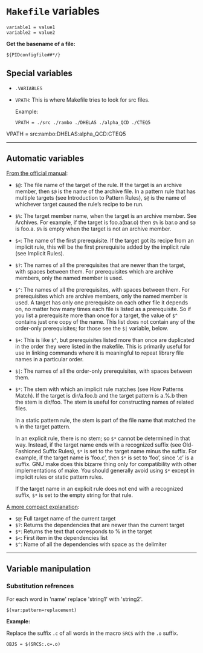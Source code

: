 # `Makefile` variables

~~~~
variable1 = value1
variable2 = value2
~~~~

**Get the basename of a file:**

~~~~
${PIDconfigfile##*/}
~~~~


## Special variables

- `.VARIABLES`

- `VPATH`:
    This is where Makefile tries to look for src files.
    
    Example:
    ~~~~
    VPATH = ./src ./rambo ./DHELAS ./alpha_QCD ./CTEQ5
    ~~~~

VPATH = src:rambo:DHELAS:alpha_QCD:CTEQ5


------------------------------------------------------------------

## Automatic variables

[From the official manual][autovar1]:

- `$@`:
    The file name of the target of the rule. If the target is an archive member, then
    `$@` is the name of the archive file. In a pattern rule that has multiple targets (see
    Introduction to Pattern Rules), `$@` is the name of whichever target caused the rule’s
    recipe to be run.

- `$%`:
    The target member name, when the target is an archive member. See Archives. For
    example, if the target is foo.a(bar.o) then `$%` is bar.o and `$@` is foo.a. `$%` is empty
    when the target is not an archive member.

- `$<`:
    The name of the first prerequisite. If the target got its recipe from an implicit
    rule, this will be the first prerequisite added by the implicit rule (see Implicit Rules).

- `$?`:
    The names of all the prerequisites that are newer than the target, with spaces
    between them. For prerequisites which are archive members, only the named member is used.

- `$^`:
    The names of all the prerequisites, with spaces between them. For prerequisites
    which are archive members, only the named member is used. A target has only
    one prerequisite on each other file it depends on, no matter how many times each file is
    listed as a prerequisite. So if you list a prerequisite more than once for a target, the
    value of `$^` contains just one copy of the name. This list does not contain any of the
    order-only prerequisites; for those see the `$|` variable, below.

- `$+`:
    This is like `$^`, but prerequisites listed more than once are duplicated in the
    order they were listed in the makefile. This is primarily useful for use in linking
    commands where it is meaningful to repeat library file names in a particular order.

- `$|`:
    The names of all the order-only prerequisites, with spaces between them.

- `$*`:
    The stem with which an implicit rule matches (see How Patterns Match). If the
    target is dir/a.foo.b and the target pattern is a.%.b then the stem is dir/foo. The stem
    is useful for constructing names of related files.

    In a static pattern rule, the stem is part of the file name that matched the `%` in the target pattern.
    
    In an explicit rule, there is no stem; so `$*` cannot be determined in that way.
    Instead, if the target name ends with a recognized suffix (see Old-Fashioned Suffix
    Rules), `$*` is set to the target name minus the suffix. For example, if the target name
    is ‘foo.c’, then `$*` is set to ‘foo’, since ‘.c’ is a suffix. GNU make does this bizarre
    thing only for compatibility with other implementations of make. You should generally
    avoid using `$*` except in implicit rules or static pattern rules.
    
    If the target name in an explicit rule does not end with a recognized suffix, `$*` is set to the empty string for that rule. 


[A more compact explanation][autovar2]:

- `$@`: Full target name of the current target
- `$?`: Returns the dependencies that are newer than the current target
- `$*`: Returns the text that corresponds to % in the target
- `$<`: First item in the dependencies list
- `$^`: Name of all the dependencies with space as the delimiter





-------------------------------------------------------------------------------

## Variable manipulation

### Substitution refrences

For each word in 'name' replace 'string1' with 'string2'.

~~~~
$(var:pattern=replacement)
~~~~

**Example:**

Replace the suffix `.c` of all words in the macro `SRCS` with the `.o` suffix.

~~~~
OBJS = $(SRCS:.c=.o)
~~~~


[autovar1]: https://www.gnu.org/software/make/manual/html_node/Automatic-Variables.html 
[autovar2]: http://opensourceforu.com/2012/06/gnu-make-in-detail-for-beginners/
